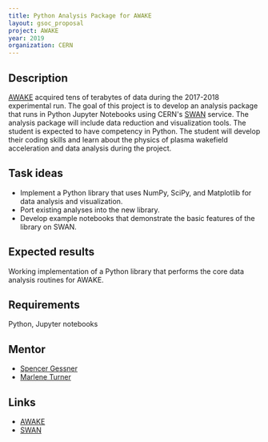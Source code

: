 ```yaml
---
title: Python Analysis Package for AWAKE
layout: gsoc_proposal
project: AWAKE
year: 2019
organization: CERN
---
```


## Description

[AWAKE](https://awake.web.cern.ch/) acquired tens of terabytes of data during the 2017-2018 experimental run. The goal of this project is to develop an analysis package that runs in Python Jupyter Notebooks using CERN's [SWAN](https://swan.web.cern.ch/) service. The analysis package will include data reduction and visualization tools. The student is expected to have competency in Python.  The student will develop their coding skills and learn about the physics of plasma wakefield acceleration and data analysis during the project.

## Task ideas
 * Implement a Python library that uses NumPy, SciPy, and Matplotlib for data analysis and visualization.
 * Port existing analyses into the new library.
 * Develop example notebooks that demonstrate the basic features of the library on SWAN.

## Expected results
Working implementation of a Python library that performs the core data analysis routines for AWAKE.

## Requirements
Python, Jupyter notebooks

## Mentor
  * [Spencer Gessner](mailto:spencer.j.gessner@cern.ch)
  * [Marlene Turner](mailto:marlene.turner@cern.ch)

## Links
  * [AWAKE](https://awake.web.cern.ch/)
  * [SWAN](https://swan.web.cern.ch/)
